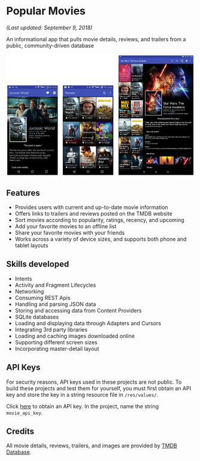 # Popular Movies
_(Last updated: September 9, 2018)_

An informational app that pulls movie details, reviews, and trailers from a public, community-driven database

![Collection](/website/images/screenshot_movies_collection.png)

## Features

- Provides users with current and up-to-date movie information 
- Offers links to trailers and reviews posted on the TMDB website
- Sort movies according to popularity, ratings, recency, and upcoming
- Add your favorite movies to an offline list
- Share your favorite movies with your friends
- Works across a variety of device sizes, and supports both phone and tablet layouts

## Skills developed

- Intents
- Activity and Fragment Lifecycles
- Networking
- Consuming REST Apis
- Handling and parsing JSON data
- Storing and accessing data from Content Providers
- SQLite databases
- Loading and displaying data through Adapters and Cursors
- Integrating 3rd party libraries
- Loading and caching images downloaded online
- Supporting different screen sizes
- Incorporating master-detail layout

## API Keys

For security reasons, API keys used in these projects are not public. To build these projects and test them for yourself, you must first obtain an API key and store the key in a string resource file in `/res/values/`.

Click [here](https://www.themoviedb.org/documentation/api) to obtain an API key. In the project, name the string `movie_api_key`.

## Credits

All movie details, reviews, trailers, and images are provided by [TMDB Database](https://www.themoviedb.org/?language=en). 
